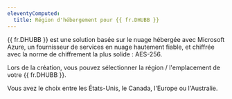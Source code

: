 ```yaml
---
eleventyComputed:
  title: Région d'hébergement pour {{ fr.DHUBB }}
---
```

{{ fr.DHUBB }} est une solution basée sur le nuage hébergée avec Microsoft Azure, un fournisseur de services en nuage hautement fiable, et chiffrée avec la norme de chiffrement la plus solide : AES-256.  

Lors de la création, vous pouvez sélectionner la région / l'emplacement de votre {{ fr.DHUBB }}.  

Vous avez le choix entre les États-Unis, le Canada, l'Europe ou l'Australie.

